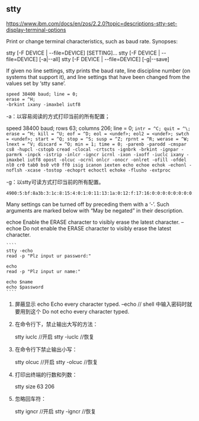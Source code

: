 ## stty

https://www.ibm.com/docs/en/zos/2.2.0?topic=descriptions-stty-set-display-terminal-options

Print or change terminal characteristics, such as baud rate. Synopses:

stty [-F DEVICE | --file=DEVICE] [SETTING]...
stty [-F DEVICE | --file=DEVICE] [-a|--all]
stty [-F DEVICE | --file=DEVICE] [-g|--save]


If given no line settings, stty prints the baud rate, line discipline number
(on systems that support it), and line settings that have been changed from the
values set by ‘stty sane’. 


```stty
speed 38400 baud; line = 0;
erase = ^H;
-brkint ixany -imaxbel iutf8
```

-a：以容易阅读的方式打印当前的所有配置；


speed 38400 baud; rows 63; columns 206; line = 0;
    ```
    intr = ^C; quit = ^\; erase = ^H; kill = ^U; eof = ^D; eol = <undef>;
    eol2 = <undef>; swtch = <undef>; start = ^Q; stop = ^S; susp = ^Z; rprnt = ^R;
    werase = ^W; lnext = ^V; discard = ^O; min = 1; time = 0;
    -parenb -parodd -cmspar cs8 -hupcl -cstopb cread -clocal -crtscts
    -ignbrk -brkint -ignpar -parmrk -inpck -istrip -inlcr -igncr icrnl -ixon -ixoff
    -iuclc ixany -imaxbel iutf8
    opost -olcuc -ocrnl onlcr -onocr -onlret -ofill -ofdel nl0 cr0 tab0 bs0 vt0 ff0
    isig icanon iexten echo echoe echok -echonl -noflsh -xcase -tostop -echoprt
    echoctl echoke -flusho -extproc
    ```

-g：以stty可读方式打印当前的所有配置。
    
    4900:5:bf:8a3b:3:1c:8:15:4:0:1:0:11:13:1a:0:12:f:17:16:0:0:0:0:0:0:0:0:0:0:0:0:0:0:0:0


Many settings can be turned off by preceding them with a ‘-’. Such arguments
are marked below with “May be negated” in their description.


echoe
    Enable the ERASE character to visibly erase the latest character.
–echoe
    Do not enable the ERASE character to visibly erase the latest character.

    ````
    stty -echo
    read -p "Plz input ur password:"

    echo
    read -p "Plz input ur name:"

    echo $name
    echo $password
    ````


1. 屏蔽显示
    echo
        Echo every character typed.
    –echo   // shell 中输入密码时就要用到这个
        Do not echo every character typed.

1. 在命令行下，禁止输出大写的方法：

    stty iuclc     //开启
    stty -iuclc    //恢复

1. 在命令行下禁止输出小写：

    stty olcuc    //开启
    stty -olcuc   //恢复

1. 打印出终端的行数和列数：

    stty size
        63 206

1. 忽略回车符：

    stty igncr     //开启
    stty -igncr    //恢复
